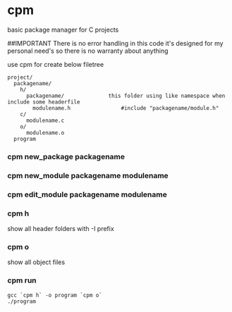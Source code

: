 # cpm
basic package manager for C projects

##IMPORTANT
There is no error handling in this code it's designed for my personal need's so there is no warranty about anything 



use cpm for create below filetree


    project/
      packagename/
        h/
          packagename/              this folder using like namespace when include some headerfile 
            modulename.h                #include "packagename/module.h"
        c/
          modulename.c
        o/
          modulename.o
      program
  

### cpm new_package packagename
### cpm new_module packagename modulename

### cpm edit_module packagename modulename

### cpm h
  show all header folders with -I prefix

### cpm o 
  show all object files

### cpm run 
  `` gcc `cpm h` -o program `cpm o` ``  
  `./program `

